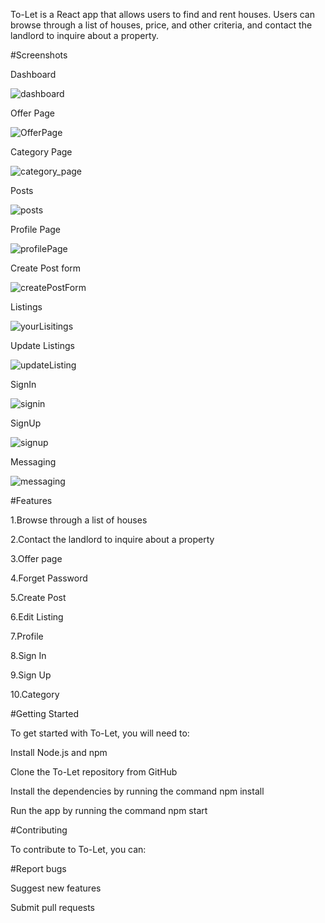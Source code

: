 To-Let is a React app that allows users to find and rent houses. Users can browse through a list of houses, price, and other criteria, 
and contact the landlord to inquire about a property.


#Screenshots

Dashboard

![dashboard](https://github.com/roamerloner/to-let/assets/95100225/088160a9-7838-43ca-b9be-40e4ce793e26)

Offer Page

![OfferPage](https://github.com/roamerloner/to-let/assets/95100225/f1c54ffc-6d7d-4ccd-8d8c-9254c769ee3c)

Category Page

![category_page](https://github.com/roamerloner/to-let/assets/95100225/64a178ed-e741-4ce5-8b97-13ce61e1ae99)

Posts

![posts](https://github.com/roamerloner/to-let/assets/95100225/f62f031b-9f83-478c-aedb-8e953aad553a)

Profile Page

![profilePage](https://github.com/roamerloner/to-let/assets/95100225/bcefac67-5bc8-4db7-8d6d-58497b5fa929)

Create Post form

![createPostForm](https://github.com/roamerloner/to-let/assets/95100225/48c69768-1d14-43ad-9b05-595011556ffa)

Listings

![yourLisitings](https://github.com/roamerloner/to-let/assets/95100225/631280ff-d239-44c8-8580-dc7bc41ce6af)

Update Listings

![updateListing](https://github.com/roamerloner/to-let/assets/95100225/c4e3c3fb-d89d-4829-9da8-3bfef9e6de1a)

SignIn

![signin](https://github.com/roamerloner/to-let/assets/95100225/d26201fd-2413-4689-a5de-7139015777a2)

SignUp

![signup](https://github.com/roamerloner/to-let/assets/95100225/3a93b0e7-1512-4cf7-a7ad-7059bc718faf)


Messaging

![messaging](https://github.com/roamerloner/to-let/assets/95100225/055d7400-fec4-4d95-b66a-f9b009c9f414)



#Features

1.Browse through a list of houses

2.Contact the landlord to inquire about a property

3.Offer page

4.Forget Password

5.Create Post

6.Edit Listing

7.Profile

8.Sign In

9.Sign Up

10.Category


#Getting Started

To get started with To-Let, you will need to:

Install Node.js and npm

Clone the To-Let repository from GitHub

Install the dependencies by running the command npm install

Run the app by running the command npm start


#Contributing

To contribute to To-Let, you can:

#Report bugs

Suggest new features

Submit pull requests
